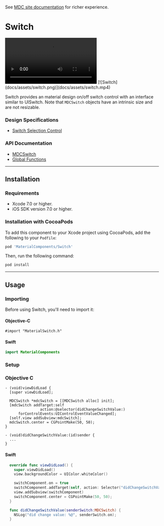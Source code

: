<!--{% if site.link_to_site == "true" %}-->
See <a href="https://material-ext.appspot.com/mdc-ios-preview/components/Switch/">MDC site documentation</a> for richer experience.
<!--{% else %}See <a href="https://github.com/google/material-components-ios/tree/develop/components/Switch">GitHub</a> for README documentation.{% endif %}-->

# Switch

<div class="ios-animation right" markdown="1">
  <video src="docs/assets/switch.mp4" autoplay loop></video>
  [![Switch](docs/assets/switch.png)](docs/assets/switch.mp4)
</div>

Switch provides an material design on/off switch control with an interface similar to UISwitch. Note
that `MDCSwitch` objects have an intrinsic size and are not resizable.
<!--{: .intro }-->

### Design Specifications

<ul class="icon-list">
  <li class="icon-link"><a href="https://www.google.com/design/spec/components/selection-controls.html#selection-controls-switch">Switch Selection Control</a></li>
</ul>

### API Documentation

<ul class="icon-list">
  <li class="icon-link"><a href="https://material-ext.appspot.com/mdc-ios-preview/components/Switch/apidocs/Classes/MDCSwitch.html">MDCSwitch</a></li>
  <li class="icon-link"><a href="https://material-ext.appspot.com/mdc-ios-preview/components/Switch/apidocs/Functions.html">Global Functions</a></li>
</ul>


- - -

## Installation

### Requirements

- Xcode 7.0 or higher.
- iOS SDK version 7.0 or higher.

### Installation with CocoaPods

To add this component to your Xcode project using CocoaPods, add the following to your `Podfile`:

~~~ bash
pod 'MaterialComponents/Switch'
~~~

Then, run the following command:

~~~ bash
pod install
~~~


- - -



## Usage

### Importing

Before using Switch, you'll need to import it:

<!--<div class="material-code-render" markdown="1">-->
#### Objective-C

~~~ objc
#import "MaterialSwitch.h"
~~~

#### Swift
~~~ swift
import MaterialComponents
~~~
<!--</div>-->

### Setup

<!--<div class="material-code-render" markdown="1">-->
### Objective C

~~~ objc
- (void)viewDidLoad {
  [super viewDidLoad];

  MDCSwitch *mdcSwitch = [[MDCSwitch alloc] init];
  [mdcSwitch addTarget:self
                action:@selector(didChangeSwitchValue:)
      forControlEvents:UIControlEventValueChanged];
  [self.view addSubview:mdcSwitch];
  mdcSwitch.center = CGPointMake(50, 50);
}

- (void)didChangeSwitchValue:(id)sender {
  ...
}
~~~

#### Swift
~~~ swift
  override func viewDidLoad() {
    super.viewDidLoad()
    view.backgroundColor = UIColor.whiteColor()

    switchComponent.on = true
    switchComponent.addTarget(self, action: Selector("didChangeSwitchValue:"), forControlEvents: UIControlEvents.ValueChanged)
    view.addSubview(switchComponent)
    switchComponent.center = CGPointMake(50, 50);
  }

  func didChangeSwitchValue(senderSwitch:MDCSwitch) {
    NSLog("did change value: %@", senderSwitch.on);
  }
~~~
<!--</div>-->
